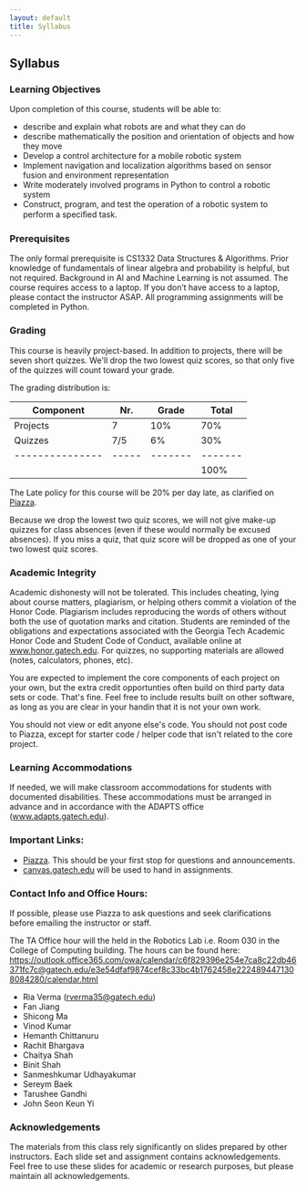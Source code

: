 ```yaml
---
layout: default
title: Syllabus
---
```


## Syllabus

### Learning Objectives
Upon completion of this course, students will be able to:
* describe and explain what robots are and what they can do
* describe mathematically the position and orientation of objects and how they move 
* Develop a control architecture for a mobile robotic system 
* Implement navigation and localization algorithms based on sensor fusion and environment representation 
* Write moderately involved programs in Python to control a robotic system 
* Construct, program, and test the operation of a robotic system to perform a speciﬁed task. 

### Prerequisites
The only formal prerequisite is CS1332 Data Structures & Algorithms. Prior knowledge of fundamentals of linear algebra and probability is helpful, but not required.  Background in AI and Machine Learning is not assumed.
The course requires access to a laptop.  If you don’t have access to a laptop, please contact the instructor ASAP.  All programming assignments will be completed in Python.

### Grading
This course is heavily project-based. In addition to projects, there will be seven short quizzes. We'll drop the two lowest quiz scores, so that only five of the quizzes will count toward your grade.

The grading distribution is:

| Component     | Nr. | Grade | Total |
|---------------|-----|-------|-------|
| Projects      | 7   | 10%   |  70%  |
| Quizzes       | 7/5 | 6%    |  30%  |
|---------------|-----|-------|-------|
|               |     |       | 100%  |

The Late policy for this course will be 20% per day late, as clarified on [Piazza](https://piazza.com/class/jzehgqjjgpz6bb?cid=13).

Because we drop the lowest two quiz scores, we will not give make-up quizzes for class absences (even if these would normally be excused absences).  If you miss a quiz, that quiz score will be dropped as one of your two lowest quiz scores.

### Academic Integrity
Academic dishonesty will not be tolerated. This includes cheating, lying about course matters, plagiarism, or helping others commit a violation of the Honor Code. Plagiarism includes reproducing the words of others without both the use of quotation marks and citation. Students are reminded of the obligations and expectations associated with the Georgia Tech Academic Honor Code and Student Code of Conduct, available online at www.honor.gatech.edu. For quizzes, no supporting materials are allowed (notes, calculators, phones, etc).

You are expected to implement the core components of each project on your own, but the extra credit opportunties often build on third party data sets or code. That's fine. Feel free to include results built on other software, as long as you are clear in your handin that it is not your own work.

You should not view or edit anyone else's code. You should not post code to Piazza, except for starter code / helper code that isn't related to the core project.

### Learning Accommodations
If needed, we will make classroom accommodations for students with documented disabilities. These accommodations must be arranged in advance and in accordance with the ADAPTS office (www.adapts.gatech.edu).

### Important Links:
* [Piazza](https://piazza.com/class/k4cyzsfk7j55i6). This should be your first stop for questions and announcements.
* [canvas.gatech.edu](https://canvas.gatech.edu/) will be used to hand in assignments.

### Contact Info and Office Hours:
If possible, please use Piazza to ask questions and seek clarifications before emailing the instructor or staff.

The TA Office hour will the held in the Robotics Lab i.e. Room 030 in the College of Computing building. The hours can be found here: 
https://outlook.office365.com/owa/calendar/c6f829396e254e7ca8c22db46371fc7c@gatech.edu/e3e54dfaf9874cef8c33bc4b1762458e2224894471308084280/calendar.html

* Ria Verma (rverma35@gatech.edu)
* Fan Jiang
* Shicong Ma
* Vinod Kumar
* Hemanth Chittanuru
* Rachit Bhargava
* Chaitya Shah
* Binit Shah
* Sanmeshkumar Udhayakumar
* Sereym Baek
* Tarushee Gandhi
* John Seon Keun Yi

### Acknowledgements
The materials from this class rely significantly on slides prepared by other instructors. Each slide set and assignment contains acknowledgements. Feel free to use these slides for academic or research purposes, but please maintain all acknowledgements.
